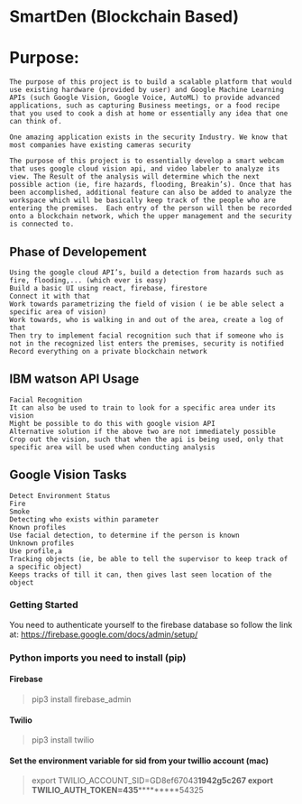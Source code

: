# SmartDen (Blockchain Based)


# Purpose:
    The purpose of this project is to build a scalable platform that would use existing hardware (provided by user) and Google Machine Learning APIs (such Google Vision, Google Voice, AutoML) to provide advanced applications, such as capturing Business meetings, or a food recipe that you used to cook a dish at home or essentially any idea that one can think of.

    One amazing application exists in the security Industry. We know that most companies have existing cameras security 

    The purpose of this project is to essentially develop a smart webcam that uses google cloud vision api, and video labeler to analyze its view. The Result of the analysis will determine which the next possible action (ie, fire hazards, flooding, Breakin’s). Once that has been accomplished, additional feature can also be added to analyze the workspace which will be basically keep track of the people who are entering the premises.  Each entry of the person will then be recorded onto a blockchain network, which the upper management and the security is connected to.

## Phase of Developement
    Using the google cloud API’s, build a detection from hazards such as fire, flooding,... (which ever is easy)
    Build a basic UI using react, firebase, firestore
    Connect it with that
    Work towards parametrizing the field of vision ( ie be able select a specific area of vision)
    Work towards, who is walking in and out of the area, create a log of that
    Then try to implement facial recognition such that if someone who is not in the recognized list enters the premises, security is notified
    Record everything on a private blockchain network

## IBM watson API Usage
    Facial Recognition
    It can also be used to train to look for a specific area under its vision
    Might be possible to do this with google vision API
    Alternative solution if the above two are not immediately possible
    Crop out the vision, such that when the api is being used, only that specific area will be used when conducting analysis

## Google Vision Tasks
    Detect Environment Status
    Fire
    Smoke
    Detecting who exists within parameter
    Known profiles
    Use facial detection, to determine if the person is known
    Unknown profiles
    Use profile,a
    Tracking objects (ie, be able to tell the supervisor to keep track of a specific object)
    Keeps tracks of till it can, then gives last seen location of the object


### Getting Started


You need to authenticate yourself to the firebase database so follow the link at: https://firebase.google.com/docs/admin/setup/


### Python imports you need to install (pip)
#### Firebase
> pip3 install firebase_admin

#### Twilio
> pip3 install twilio
#### Set the environment variable for sid from your twillio account (mac)
> export TWILIO_ACCOUNT_SID=GD8ef67043**************1942g5c267
> export TWILIO_AUTH_TOKEN=435***********************54325
